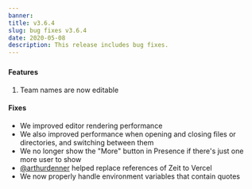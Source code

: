 ```yaml
---
banner: 
title: v3.6.4
slug: bug fixes v3.6.4
date: 2020-05-08
description: This release includes bug fixes.
---
```


###

#### Features

1. Team names are now editable

#### Fixes

* We improved editor rendering performance
* We also improved performance when opening and closing files or directories, and switching between them
* We no longer show the "More" button in Presence if there's just one more user to show
* [@arthurdenner](https://github.com/codesandbox/codesandbox-client/pull/4087) helped replace references of Zeit to Vercel
* We now properly handle environment variables that contain quotes
